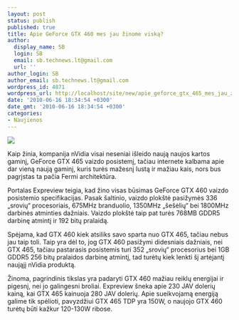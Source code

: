 ```yaml
---
layout: post
status: publish
published: true
title: Apie GeForce GTX 460 mes jau žinome viską?
author:
  display_name: SB
  login: SB
  email: sb.technews.lt@gmail.com
  url: ''
author_login: SB
author_email: sb.technews.lt@gmail.com
wordpress_id: 4871
wordpress_url: http://localhost/site/new/apie_geforce_gtx_465_mes_jau_zinome_viska/
date: '2010-06-16 18:34:54 +0300'
date_gmt: '2010-06-16 18:34:54 +0300'
categories:
- Naujienos
---
```

<div class="imgright"><img src="http://www.part.lt/img/c805c1ba96a6b636f14c78716a6ab4d3792.jpg"  /></div>
<p>Kaip žinia, kompanija nVidia visai neseniai išleido naują naujos kartos gaminį, GeForce GTX 465 vaizdo posistemį, tačiau internete kalbama apie dar vieną naują gaminį, kuris turės mažesnį lustą ir mažiau kais, nors bus pagrįstas ta pačia Fermi architektūra.</p>
<p>Portalas Expreview teigia, kad žino visas būsimas GeForce GTX 460 vaizdo posistemio specifikacijas. Pasak šaltinio, vaizdo plokštė pasižymės 336 „srovių“ procesoriais, 675MHz branduolio, 1350MHz „šešėlių“ bei 1800MHz darbinės atminties dažniais. Vaizdo plokštė taip pat turės 768MB GDDR5 darbinę atmintį ir 192 bitų pralaidą.</p>
<p>Spėjama, kad GTX 460 kiek atsiliks savo sparta nuo GTX 465, tačiau nebus jau taip toli. Taip yra dėl to, jog GTX 460 pasižymi didesniais dažniais, nei GTX 465, tačiau pastarasis posistemis turi 352 „srovių“ procesorius bei 1GB GDDR5 256 bitų pralaidos darbinę atmintį, tad turėtų kiek lenkti šį artėjantį naująjį nVidia produktą.</p>
<p>Žinoma, pagrindinis tikslas yra padaryti GTX 460 mažiau reiklų energijai ir pigesnį, nei jo galingesni broliai. Expreview šneka apie 230 JAV dolerių kainą, kai GTX 465 kainuoja 280 JAV dolerių. Apie sueikvojamą energiją galime tik spėlioti, pavyzdžiui GTX 465 TDP yra 150W, o naujojo GTX 460 turėtų būti kažkur 120-130W ribose.<br /></p>
